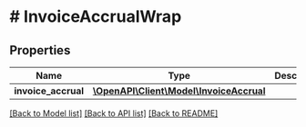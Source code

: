 # # InvoiceAccrualWrap

## Properties

Name | Type | Description | Notes
------------ | ------------- | ------------- | -------------
**invoice_accrual** | [**\OpenAPI\Client\Model\InvoiceAccrual**](InvoiceAccrual.md) |  | [optional]

[[Back to Model list]](../../README.md#models) [[Back to API list]](../../README.md#endpoints) [[Back to README]](../../README.md)

